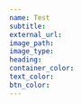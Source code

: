 ```yaml
---
name: Test
subtitle:
external_url:
image_path:
image_type:
heading:
container_color:
text_color:
btn_color:
---
```

